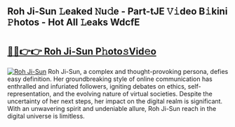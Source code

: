 ## Roh Ji-Sun 𝙻eaked 𝙽u𝚍e - Part-tJE 𝚅𝚒deo B𝚒kini 𝙿hotos - Hot All 𝙻eaks WdcfE

# <h2><a href="http://ld5122.urlbe.top/?page=Roh+Ji-Sun">🔗🔗👉👉 Roh Ji-Sun P𝚑oto𝚜Vid𝚎o</a></h2>

[![Roh Ji-Sun](https://i.imgur.com/eBuTRDB.gif)](http://ld5122.urlbe.top/?page=Roh+Ji-Sun)
Roh Ji-Sun, a complex and thought-provoking persona, defies easy definition. Her groundbreaking style of online communication has enthralled and infuriated followers, igniting debates on ethics, self-representation, and the evolving nature of virtual societies. Despite the uncertainty of her next steps, her impact on the digital realm is significant. With an unwavering spirit and undeniable allure, Roh Ji-Sun reach in the digital universe is limitless.
